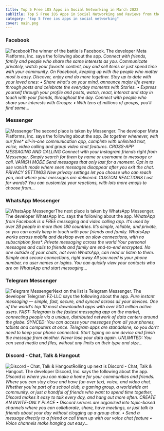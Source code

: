 ```yaml
---
title: Top 5 Free iOS Apps in Social Networking in March 2022
subTitle: Top 5 Free iOS Apps in Social Networking and Reviews from the AppStore in March 2022.
category: "top 5 free ios apps in social networking"
cover: main.png
---
```


### Facebook

![Facebook](https://is3-ssl.mzstatic.com/image/thumb/Purple126/v4/3e/d8/73/3ed873b2-5452-0215-8d22-6c8eba4978e2/Icon-Production-0-0-1x_U007emarketing-0-0-0-7-0-0-sRGB-0-0-0-GLES2_U002c0-512MB-85-220-0-0.png/100x100bb.png)The winner of the battle is Facebook. The developer Meta Platforms, Inc. says the following about the app. _Connect with friends, family and people who share the same interests as you. Communicate privately, watch your favorite content, buy and sell items or just spend time with your community. On Facebook, keeping up with the people who matter most is easy. Discover, enjoy and do more together.    Stay up to date with your loved ones:   • Share what's on your mind, announce major life events through posts and celebrate the everyday moments with Stories.   • Express yourself through your profile and posts, watch, react, interact and stay in touch with your friends, throughout   the day.  Connect with people who share your interests with Groups:   • With tens of millions of groups, you'll find some_...

### Messenger

![Messenger](https://is5-ssl.mzstatic.com/image/thumb/Purple116/v4/f5/a1/91/f5a191db-aaba-c8d3-ec6c-c8371350b793/AppIcon-0-0-1x_U007emarketing-0-0-0-7-0-0-sRGB-0-0-0-GLES2_U002c0-512MB-85-220-0-0.png/100x100bb.png)The second place is taken by Messenger. The developer Meta Platforms, Inc. says the following about the app. _Be together whenever, with our free* all-in-one communication app, complete with unlimited text, voice, video calling and group video chat features.  CROSS-APP MESSAGING AND CALLING Connect with your Instagram friends right from Messenger. Simply search for them by name or username to message or call.   VANISH MODE Send messages that only last for a moment. Opt in to use vanish mode where seen messages disappear after you exit the chat.  PRIVACY SETTINGS  New privacy settings let you choose who can reach you, and where your messages are delivered.  CUSTOM REACTIONS Lost for words? You can customize your reactions, with lots more emojis to choose from_...

### WhatsApp Messenger

![WhatsApp Messenger](https://is2-ssl.mzstatic.com/image/thumb/Purple126/v4/0c/e9/bf/0ce9bf75-5741-a89e-06ad-a7fbaae7104e/AppIcon-0-0-1x_U007emarketing-0-0-0-6-0-0-sRGB-0-0-0-GLES2_U002c0-512MB-85-220-0-0.png/100x100bb.png)The next place is taken by WhatsApp Messenger. The developer WhatsApp Inc. says the following about the app. _WhatsApp from Facebook is a FREE messaging and video calling app. It’s used by over 2B people in more than 180 countries. It’s simple, reliable, and private, so you can easily keep in touch with your friends and family. WhatsApp works across mobile and desktop even on slow connections, with no subscription fees*.  Private messaging across the world  Your personal messages and calls to friends and family are end-to-end encrypted. No one outside of your chats, not even WhatsApp, can read or listen to them.  Simple and secure connections, right away  All you need is your phone number, no user names or logins. You can quickly view your contacts who are on WhatsApp and start messaging_...

### Telegram Messenger

![Telegram Messenger](https://is3-ssl.mzstatic.com/image/thumb/Purple116/v4/d2/90/21/d290217d-3876-1351-9063-0ee2c4fddd6f/AppIconLLC-1x_U007emarketing-0-7-0-0-85-220.png/100x100bb.png)Next on the list is Telegram Messenger. The developer Telegram FZ-LLC says the following about the app. _Pure instant messaging — simple, fast, secure, and synced across all your devices. One of the world's top 10 most downloaded apps with over 500 million active users.  FAST: Telegram is the fastest messaging app on the market, connecting people via a unique, distributed network of data centers around the globe.  SYNCED: You can access your messages from all your phones, tablets and computers at once. Telegram apps are standalone, so you don’t need to keep your phone connected. Start typing on one device and finish the message from another. Never lose your data again.  UNLIMITED: You can send media and files, without any limits on their type and size_...

### Discord - Chat, Talk & Hangout

![Discord - Chat, Talk & Hangout](https://is1-ssl.mzstatic.com/image/thumb/Purple122/v4/f7/75/21/f7752178-cdbd-0e40-e9c7-af0152dc53f8/AppIcon-0-0-1x_U007emarketing-0-0-0-7-0-0-sRGB-0-0-0-GLES2_U002c0-512MB-85-220-0-0.png/100x100bb.png)Rolling up next is Discord - Chat, Talk & Hangout. The developer Discord, Inc. says the following about the app. _Discord is where you can make a home for your communities and friends. Where you can stay close and have fun over text, voice, and video chat. Whether you’re part of a school club, a gaming group, a worldwide art community, or just a handful of friends who want to spend time together, Discord makes it easy to talk every day, and hang out more often.  CREATE AN INVITE-ONLY PLACE •  Discord servers are organized into topic-based channels where you can collaborate, share, have meetings, or just talk to friends about your day without clogging up a group chat. •  Send a message directly to a friend or call them up with our voice chat feature •  Voice channels make hanging out easy_...


